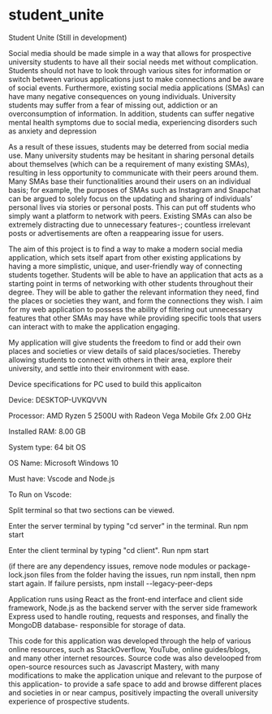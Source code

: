 # student_unite

Student Unite (Still in development)

Social media should be made simple in a way that allows for prospective university students to have all their social needs met without complication. Students should not have to look through various sites for information or switch between various applications just to make connections and be aware of social events. Furthermore, existing social media applications (SMAs) can have many negative consequences on young individuals. University students may suffer from a fear of missing out, addiction or an overconsumption of information. In addition, students can suffer negative mental health symptoms due to social media, experiencing disorders such as anxiety and depression

As a result of these issues, students may be deterred from social media use. Many university students may be hesitant in sharing personal details about themselves (which can be a requirement of many existing SMAs), resulting in less opportunity to communicate with their peers around them. Many SMAs base their functionalities around their users on an individual basis; for example, the purposes of SMAs such as Instagram and Snapchat can be argued to solely focus on the updating and sharing of individuals’ personal lives via stories or personal posts. This can put off students who simply want a platform to network with peers. Existing SMAs can also be extremely distracting due to unnecessary features-; countless irrelevant posts or advertisements are often a reappearing issue for users.

The aim of this project is to find a way to make a modern social media application, which sets itself apart from other existing applications by having a more simplistic, unique, and user-friendly way of connecting students together. Students will be able to have an application that acts as a starting point in terms of networking with other students throughout their degree. They will be able to gather the relevant information they need, find the places or societies they want, and form the connections they wish. I aim for my web application to possess the ability of filtering out unnecessary features that other SMAs may have while providing specific tools that users can interact with to make the application engaging.

My application will give students the freedom to find or add their own places and societies or view details of said places/societies. Thereby allowing students to connect with others in their area, explore their university, and settle into their environment with ease.



Device specifications for PC used to build this applicaiton

Device: DESKTOP-UVKQVVN

Processor: AMD Ryzen 5 2500U with Radeon Vega Mobile Gfx 2.00 GHz

Installed RAM: 8.00 GB 

System type: 64 bit OS

OS Name: Microsoft Windows 10


Must have: Vscode and Node.js

To Run on Vscode:

Split terminal so that two sections can be viewed.

Enter the server terminal by typing "cd server" in the terminal. Run npm start



Enter the client terminal by typing "cd client". Run npm start


(if there are any dependency issues, remove node modules or package-lock.json files from the folder having the issues, run npm install, then npm start again.
If failure persists,  npm install --legacy-peer-deps


Application runs using React as the front-end interface and client side framework, Node.js as the backend server with the server side framework Express used to handle 
routing, requests and responses, and finally the MongoDB database- responsible for storage of data. 

This code for this application was developed through the help of various online resources, such as
StackOverflow, YouTube, online guides/blogs, and many other internet resources. Source code was also develooped from open-source resources such as Javascript Mastery, with many modifications to make the application unique and relevant to the purpose of this application- to provide a safe space to add and browse different places and societies in or near campus, positively impacting the overall university experience of prospective students.
